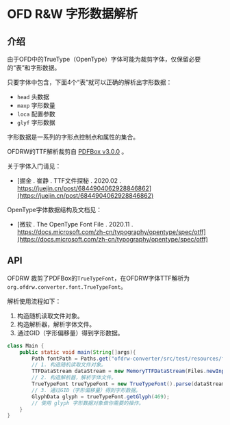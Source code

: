 # OFD R&W 字形数据解析

## 介绍
由于OFD中的TrueType（OpenType）字体可能为裁剪字体，仅保留必要的“表”和字形数据。

只要字体中包含，下面4个“表”就可以正确的解析出字形数据：

- `head`  头数据
- `maxp`  字形数量
- `loca`  配置参数
- `glyf`  字形数据

字形数据是一系列的字形点控制点和属性的集合。

OFDRW的TTF解析裁剪自 [PDFBox v3.0.0](https://pdfbox.apache.org/) 。

关于字体入门请见：

- [掘金 . 崔静 . TTF文件探秘 . 2020.02 . https://juejin.cn/post/6844904062928846862](https://juejin.cn/post/6844904062928846862)

OpenType字体数据结构及文档见：

- [微软 . The OpenType Font File . 2020.11 . https://docs.microsoft.com/zh-cn/typography/opentype/spec/otff](https://docs.microsoft.com/zh-cn/typography/opentype/spec/otff)

## API

OFDRW 裁剪了PDFBox的`TrueTypeFont`，在OFDRW字体TTF解析为`org.ofdrw.converter.font.TrueTypeFont`。

解析使用流程如下：

1. 构造随机读取文件对象。
2. 构造解析器，解析字体文件。
3. 通过GID（字形偏移量）得到字形数据。

```java
class Main {
    public static void main(String[]args){
        Path fontPath = Paths.get("ofdrw-converter/src/test/resources/font_10.ttf");
        // 1. 构造随机读取文件对象。
        TTFDataStream dataStream = new MemoryTTFDataStream(Files.newInputStream(fontPath));
        // 2. 构造解析器，解析字体文件。
        TrueTypeFont trueTypeFont = new TrueTypeFont().parse(dataStream);
        // 3. 通过GID（字形偏移量）得到字形数据。
        GlyphData glyph = trueTypeFont.getGlyph(469);
        // 使用 glyph 字形数据对象做你需要的操作。
    }
}
```